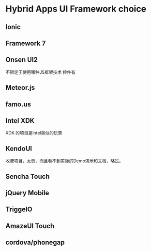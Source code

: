 # Hybrid Apps UI Framework choice

## Ionic

## Framework 7

## Onsen UI2

不限定于使用哪种JS框架技术
控件有

## Meteor.js

## famo.us

## Intel XDK
XDK 的项目是Intel类似的玩票

## KendoUI
收费项目，太贵，而且看不到实际的Demo演示和文档，略过。

## Sencha Touch

## jQuery Mobile

## TriggeIO

## AmazeUI Touch



## cordova/phonegap